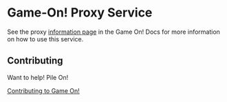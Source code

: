 # Game-On! Proxy Service

See the proxy [information page](https://gameontext.gitbooks.io/gameon-gitbook/content/microservices/proxy.html) in the Game On! Docs for more information on how to use this service.

## Contributing

Want to help! Pile On! 

[Contributing to Game On!](CONTRIBUTING.md)
